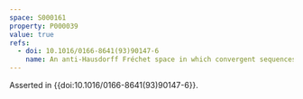 ```yaml
---
space: S000161
property: P000039
value: true
refs:
  - doi: 10.1016/0166-8641(93)90147-6
    name: An anti-Hausdorff Fréchet space in which convergent sequences have unique limits
---
```


Asserted in {{doi:10.1016/0166-8641(93)90147-6}}.
